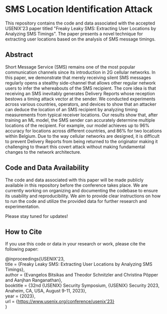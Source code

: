 # SMS Location Identification Attack

This repository contains the code and data associated with the accepted USENIX'23 paper titled "Freaky Leaky SMS: Extracting User Locations by Analyzing SMS Timings". The paper presents a novel technique for extracting user locations based on the analysis of SMS message timings.

## Abstract

Short Message Service (SMS) remains one of the most popular communication channels since its introduction in 2G cellular networks. In this paper, we demonstrate that merely receiving silent SMS messages regularly opens a stealthy side-channel that allows other regular network users to infer the whereabouts of the SMS recipient. The core idea is that receiving an SMS inevitably generates Delivery Reports whose reception bestows a timing attack vector at the sender. We conducted experiments across various countries, operators, and devices to show that an attacker can deduce the location of an SMS recipient by analyzing timing measurements from typical receiver locations. Our results show that, after training
an ML model, the SMS sender can accurately determine multiple locations of the recipient. For example, our model achieves up to 96% accuracy for locations across different countries, and 86% for two locations within Belgium. Due to the way cellular networks are designed,
it is difficult to prevent Delivery Reports from being returned to the originator making it challenging to thwart this covert attack without making fundamental changes to the network architecture.

## Code and Data Availability

The code and data associated with this paper will be made publicly available in this repository before the conference takes place. We are currently working on organizing and documenting the codebase to ensure its usability and reproducibility. We aim to provide clear instructions on how to run the code and utilize the provided data for further research and experimentation.

Please stay tuned for updates!

## How to Cite

If you use this code or data in your research or work, please cite the following paper:

@inproceedings{USENIX'23,<br>
  title = {Freaky Leaky SMS: Extracting User Locations by Analyzing SMS Timings},<br>
  author = {Evangelos Bitsikas and Theodor Schnitzler and Christina Pöpper and Aanjhan Ranganathan},<br>
  booktitle = {32nd {USENIX} Security Symposium, {USENIX} Security 2023, Anaheim, CA, USA, August 9-11, 2023},<br>
  year = {2023},<br>
  url = {https://www.usenix.org/conference/usenix'23}<br>
}<br>

